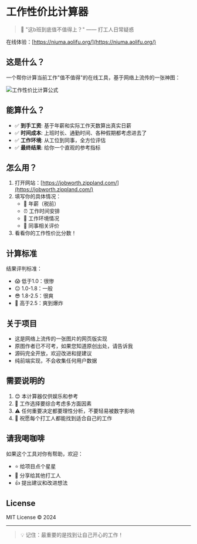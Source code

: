 # 工作性价比计算器

> 🤔 "这b班到底值不值得上？" —— 打工人日常疑惑

在线体验：[https://niuma.aolifu.org/](https://niuma.aolifu.org/)

## 这是什么？

一个帮你计算当前工作"值不值得"的在线工具，基于网络上流传的一张神图：

![工作性价比计算公式](./public/formula.png)

## 能算什么？

- ✅ **到手工资**: 基于年薪和实际工作天数算出真实日薪
- ✅ **时间成本**: 上班时长、通勤时间、各种假期都考虑进去了
- ✅ **工作环境**: 从工位到同事，全方位评估
- ✅ **最终结果**: 给你一个直观的参考指标

## 怎么用？

1. 打开网站：[https://jobworth.zippland.com/](https://jobworth.zippland.com/)
2. 填写你的具体情况：
   - 📝 年薪（税前）
   - ⏰ 工作时间安排
   - 🏢 工作环境情况
   - 👥 同事相关评价
3. 看看你的工作性价比分数！

## 计算标准

结果评判标准：
- 😱 低于1.0：很惨
- 😐 1.0-1.8：一般
- 😎 1.8-2.5：很爽
- 🤩 高于2.5：爽到爆炸

## 关于项目

- 这是网络上流传的一张图片的网页版实现
- 原图作者已不可考，如果您知道原创出处，请告诉我
- 源码完全开放，欢迎改进和提建议
- 纯前端实现，不会收集任何用户数据

## 需要说明的

1. 😊 本计算器仅供娱乐和参考
2. 🎯 工作选择要综合考虑多方面因素
3. ⚠️ 任何重要决定都要理性分析，不要轻易被数字影响
4. 💝 祝愿每个打工人都能找到适合自己的工作

## 请我喝咖啡

如果这个工具对你有帮助，欢迎：
- ⭐ 给项目点个星星
- 🔄 分享给其他打工人
- 👍 提出建议和改进想法

## License

MIT License © 2024

---

> 💡 记住：最重要的是找到让自己开心的工作！
